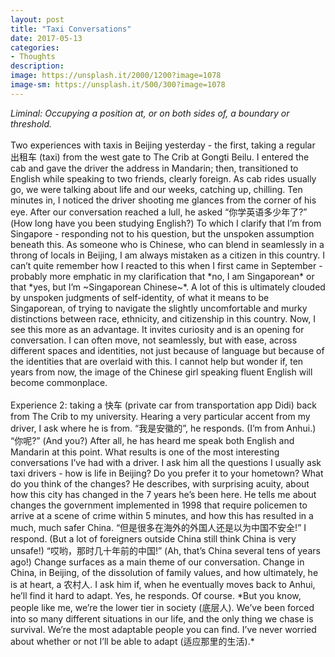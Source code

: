 ```yaml
---
layout: post
title: "Taxi Conversations"
date: 2017-05-13
categories:
- Thoughts
description:
image: https://unsplash.it/2000/1200?image=1078
image-sm: https://unsplash.it/500/300?image=1078
---
```

<i>
Liminal: Occupying a position at, or on both sides of, a boundary or threshold.</i>
<br><br>
Two experiences with taxis in Beijing yesterday - the first, taking a regular 出租车 (taxi) from the west gate to The Crib at Gongti Beilu. I entered the cab and gave the driver the address in Mandarin; then, transitioned to English while speaking to two friends, clearly foreign. As cab rides usually go, we were talking about life and our weeks, catching up, chilling. Ten minutes in, I noticed the driver shooting me glances from the corner of his eye. After our conversation reached a lull, he asked “你学英语多少年了?”  (How long have you been studying English?) To which I clarify that I’m from Singapore - responding not to his question, but the unspoken assumption beneath this. As someone who is Chinese, who can blend in seamlessly in a throng of locals in Beijing, I am always mistaken as a citizen in this country. I can’t quite remember how I reacted to this when I first came in September - probably more emphatic in my clarification that *no, I am Singaporean* or that *yes, but I’m ~Singaporean Chinese~*. A lot of this is ultimately clouded by unspoken judgments of self-identity, of what it means to be Singaporean, of trying to navigate the slightly uncomfortable and murky distinctions between race, ethnicity, and citizenship in this country. Now, I see this more as an advantage. It invites curiosity and is an opening for conversation. I can often move, not seamlessly, but with ease, across different spaces and identities, not just because of language but because of the identities that are overlaid with this. I cannot help but wonder if, ten years from now, the image of the Chinese girl speaking fluent English will become commonplace.
<br><br>
Experience 2: taking a 快车 (private car from transportation app Didi) back from The Crib to my university. Hearing a very particular accent from my driver, I ask where he is from. “我是安徽的”, he responds. (I’m from Anhui.) “你呢?” (And you?) After all, he has heard me speak both English and Mandarin at this point. What results is one of the most interesting conversations I’ve had with a driver. I ask him all the questions I usually ask taxi drivers - how is life in Beijing? Do you prefer it to your hometown? What do you think of the changes?  He describes, with surprising acuity, about how this city has changed in the 7 years he’s been here. He tells me about changes the government implemented in 1998 that require policemen to arrive at a scene of crime within 5 minutes, and how this has resulted in a much, much safer China. “但是很多在海外的外国人还是以为中国不安全!” I respond. (But a lot of foreigners outside China still think China is very unsafe!) “哎哟，那时几十年前的中国!” (Ah, that’s China several tens of years ago!) Change surfaces as a main theme of our conversation. Change in China, in Beijing, of the dissolution of family values, and how ultimately, he is at heart, a 农村人. I ask him if, when he eventually moves back to Anhui, he’ll find it hard to adapt. Yes, he responds. Of course. *But you know, people like me, we’re the lower tier in society (底层人). We’ve been forced into so many different situations in our life, and the only thing we chase is survival. We’re the most adaptable people you can find. I’ve never worried about whether or not I’ll be able to adapt (适应那里的生活).*
